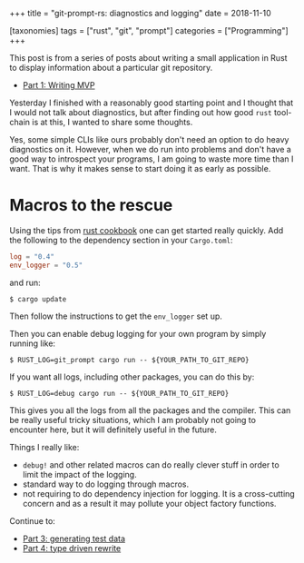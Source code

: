 +++
title = "git-prompt-rs: diagnostics and logging"
date = 2018-11-10

[taxonomies]
tags = ["rust", "git", "prompt"]
categories = ["Programming"]
+++

This post is from a series of posts about writing a small application in Rust to display information about a particular git repository.
- [Part 1: Writing MVP][part-01]

Yesterday I finished with a reasonably good starting point and I thought that
I would not talk about diagnostics, but after finding out how good `rust`
tool-chain is at this, I wanted to share some thoughts.

<!-- more -->

Yes, some simple CLIs like ours probably don't need an option to do heavy
diagnostics on it.  However, when we do run into problems and don't have a good
way to introspect your programs, I am going to waste more time than I want.
That is why it makes sense to start doing it as early as possible.

# Macros to the rescue

Using the tips from [rust cookbook][rust-book-logging] one can get started really quickly.
Add the following to the dependency section in your `Cargo.toml`:
```toml
log = "0.4"
env_logger = "0.5"
```
and run:
```
$ cargo update
```
Then follow the instructions to get the `env_logger` set up.

Then you can enable debug logging for your own program by simply running like:
```
$ RUST_LOG=git_prompt cargo run -- ${YOUR_PATH_TO_GIT_REPO}
```

If you want all logs, including other packages, you can do this by:
```
$ RUST_LOG=debug cargo run -- ${YOUR_PATH_TO_GIT_REPO}
```

This gives you all the logs from all the packages and the compiler.  This can be really useful tricky situations, which I am probably not going to encounter here, but it will definitely useful in the future.

Things I really like:
- `debug!` and other related macros can do really clever stuff in order to
  limit the impact of the logging.
- standard way to do logging through macros.
- not requiring to do dependency injection for logging.  It is a cross-cutting
  concern and as a result it may pollute your object factory functions.

Continue to:
- [Part 3: generating test data][part-03]
- [Part 4: type driven rewrite][part-04]

[part-01]: @/blog/git_prompt_01/index.md
[part-02]: @/blog/git_prompt_02/index.md
[part-03]: @/blog/git_prompt_03/index.md
[part-04]: @/blog/git_prompt_04/index.md
[rust-book-logging]: https://rust-lang-nursery.github.io/rust-cookbook/development_tools/debugging/log.html
